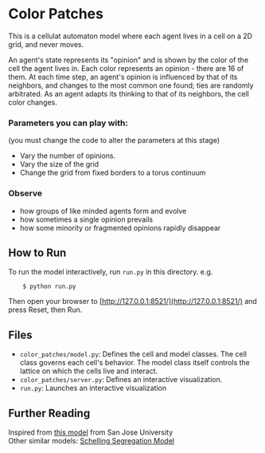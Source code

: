 # Color Patches


This is a cellulat automaton model where each agent lives in a cell on a 2D grid, and never moves.

An agent's state represents its "opinion" and is shown by the color of the cell the agent lives in. Each color represents an opinion - there are 16 of them. At each time step, an agent's opinion is influenced by that of its neighbors, and changes to the most common one found; ties are randomly arbitrated. As an agent adapts its thinking to that of its neighbors, the cell color changes.

### Parameters you can play with:
(you must change the code to alter the parameters at this stage)
* Vary the number of opinions.
* Vary the size of the grid
* Change the grid from fixed borders to a torus continuum

### Observe
* how groups of like minded agents form and evolve
* how sometimes a single opinion prevails
* how some minority or fragmented opinions rapidly disappear

## How to Run

To run the model interactively, run ``run.py`` in this directory. e.g.

```
    $ python run.py
``` 

Then open your browser to [http://127.0.0.1:8521/](http://127.0.0.1:8521/) and press Reset, then Run. 

## Files

* ``color_patches/model.py``: Defines the cell and model classes. The cell class governs each cell's behavior. The model class itself controls the lattice on which the cells live and interact.
* ``color_patches/server.py``: Defines an interactive visualization.
* ``run.py``: Launches an interactive visualization

## Further Reading

Inspired from [this model](http://www.cs.sjsu.edu/~pearce/modules/lectures/abs/as/ca.htm) from San Jose University<br>
Other similar models: [Schelling Segregation Model](https://github.com/projectmesa/mesa/tree/master/examples/Schelling)
